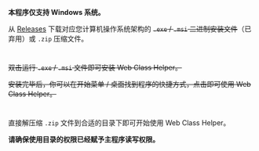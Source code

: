 **本程序仅支持 Windows 系统。**

从 [Releases](https://github.com/class-tools/Web-Class-Helper/releases) 下载对应您计算机操作系统架构的 ~~`.exe` / `.msi` 二进制安装文件~~（已弃用）或 `.zip` 压缩文件。

#

~~双击运行 `.exe` / `.msi` 文件即可安装 Web Class Helper。~~

~~安装完毕后，你可以在开始菜单 / 桌面找到程序的快捷方式，点击即可使用 Web Class Helper。~~

#

直接解压缩 `.zip` 文件到合适的目录下即可开始使用 Web Class Helper。

**请确保使用目录的权限已经赋予主程序读写权限。**